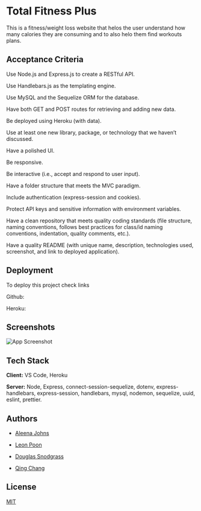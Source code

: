 
# Total Fitness Plus

This is a fitness/weight loss website that helos the user understand how many calories they are consuming and to also helo them  find workouts plans.


## Acceptance Criteria

Use Node.js and Express.js to create a RESTful API.

Use Handlebars.js as the templating engine.

Use MySQL and the Sequelize ORM for the database.

Have both GET and POST routes for retrieving and adding new data.

Be deployed using Heroku (with data).

Use at least one new library, package, or technology that we haven’t discussed.

Have a polished UI.

Be responsive.

Be interactive (i.e., accept and respond to user input).

Have a folder structure that meets the MVC paradigm.

Include authentication (express-session and cookies).

Protect API keys and sensitive information with environment variables.

Have a clean repository that meets quality coding standards (file structure, naming conventions, follows best practices for class/id naming conventions, indentation, quality comments, etc.).

Have a quality README (with unique name, description, technologies used, screenshot, and link to deployed application).
## Deployment

To deploy this project check links

Github:

Heroku:


## Screenshots

![App Screenshot](https://via.placeholder.com/468x300?text=App+Screenshot+Here)


## Tech Stack

**Client:** VS Code, Heroku

**Server:** Node, Express, connect-session-sequelize, dotenv, express-handlebars, express-session, handlebars, mysql, nodemon, sequelize, uuid, eslint, prettier. 


## Authors

- [Aleena Johns](https://www.github.com/aleenaalexia)

- [Leon Poon](https://www.github.com/leonpoonn)

- [Douglas Snodgrass](https://www.github.com/purplepenguin67)

- [Qing Chang](https://www.github.com/qing507543)



## License

[MIT](https://choosealicense.com/licenses/mit/)

